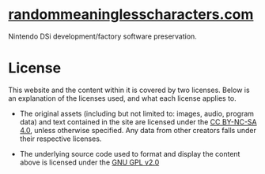 # [randommeaninglesscharacters.com](https://randommeaninglesscharacters.com/)

Nintendo DSi development/factory software preservation.

# License
This website and the content within it is covered by two licenses. Below is an explanation of the licenses used, and what each license applies to.

- The original assets (including but not limited to: images, audio, program data) and text contained in the site are licensed under the [CC BY-NC-SA 4.0](LICENSE_CC_BY-NC-SA_4.0.md), unless otherwise specified. Any data from other creators falls under their respective licenses.

- The underlying source code used to format and display the content above is licensed under the [GNU GPL v2.0](LICENSE_GNU_GPL_v2.0.md)
